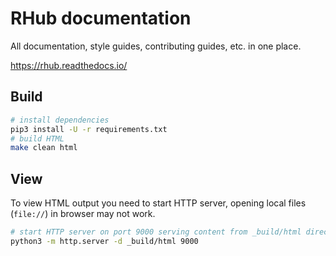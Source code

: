# RHub documentation

All documentation, style guides, contributing guides, etc. in one place.

https://rhub.readthedocs.io/

## Build

```sh
# install dependencies
pip3 install -U -r requirements.txt
# build HTML
make clean html
```

## View

To view HTML output you need to start HTTP server, opening local files
(`file://`) in browser may not work.

```sh
# start HTTP server on port 9000 serving content from _build/html directory
python3 -m http.server -d _build/html 9000
```
